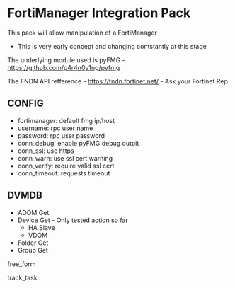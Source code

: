 # FortiManager Integration Pack
This pack will allow manipulation of a FortiManager
 - This is very early concept and changing contstantly at this stage

The underlying module used is pyFMG - https://github.com/p4r4n0y1ng/pyfmg

The FNDN API refference - https://fndn.fortinet.net/ - Ask your Fortinet Rep

## CONFIG
- fortimanager: default fmg ip/host
- username: rpc user name
- password: rpc user password
- conn_debug: enable pyFMG debug outpit
- conn_ssl: use https
- conn_warn: use ssl cert warning
- conn_verify: require valid ssl cert
- conn_timeout: requests timeout

## DVMDB
- ADOM Get
- Device Get - Only tested action so far
  - HA Slave
  - VDOM
- Folder Get
- Group Get


free_form

track_task